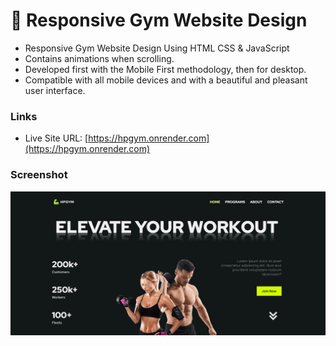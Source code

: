 # 💪 Responsive Gym Website Design

- Responsive Gym Website Design Using HTML CSS & JavaScript
- Contains animations when scrolling.
- Developed first with the Mobile First methodology, then for desktop.
- Compatible with all mobile devices and with a beautiful and pleasant user interface.

### Links

- Live Site URL: [https://hpgym.onrender.com](https://hpgym.onrender.com)

### Screenshot

![preview img](/demo.png)
